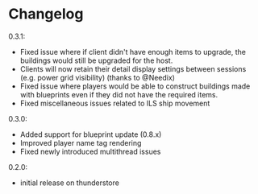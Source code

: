 # Changelog

0.3.1:
* Fixed issue where if client didn't have enough items to upgrade, the buildings would still be upgraded for the host.
* Clients will now retain their detail display settings between sessions (e.g. power grid visibility) (thanks to @Needix)
* Fixed issue where players would be able to construct buildings made with blueprints even if they did not have the required items.
* Fixed miscellaneous issues related to ILS ship movement

0.3.0:
* Added support for blueprint update (0.8.x)
* Improved player name tag rendering
* Fixed newly introduced multithread issues

0.2.0:
* initial release on thunderstore